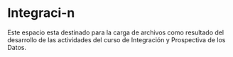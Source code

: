 # Integraci-n
Este espacio esta destinado para la carga de archivos como resultado del desarrollo de las actividades del curso de Integración y Prospectiva de los Datos. 
